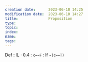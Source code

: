 ```yaml
---
creation date:		2023-06-10 14:25
modification date:	2023-06-10 14:27
title: 				Proposition
type:
topic:
index:
name:
tags: 
---
```


Def : IL : 0.4 : `c==F` : If `~(c==T)`
